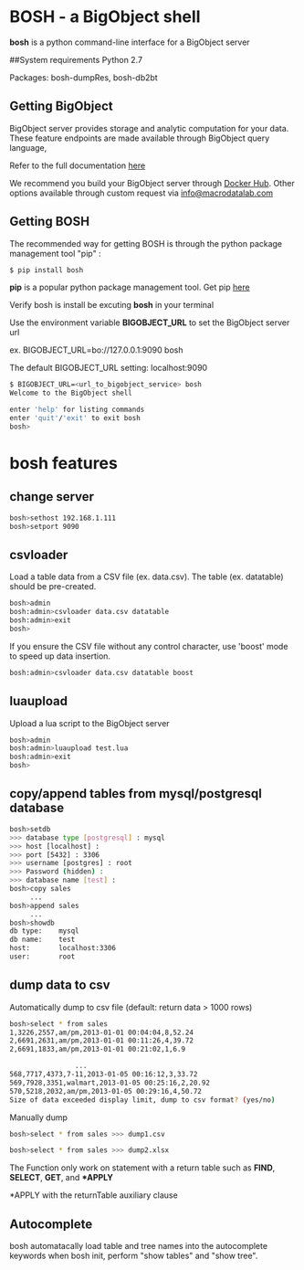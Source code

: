 # BOSH - a BigObject shell

**bosh** is a python command-line interface for a BigObject server

##System requirements
Python 2.7

Packages: bosh-dumpRes, bosh-db2bt

## Getting BigObject

BigObject server provides storage and analytic computation for your data.
These feature endpoints are made available through BigObject query language,

Refer to the full documentation [here](https://docs.bigobject.io/)

We recommend you build your BigObject server through
[Docker Hub](https://registry.hub.docker.com/u/macrodata/bigobject/).  Other options available through custom
request via info@macrodatalab.com

## Getting BOSH

The recommended way for getting BOSH is through the python package management tool "pip" :

```bash
$ pip install bosh
```

**pip** is a popular python package management tool.  Get pip
[here](https://pip.pypa.io/en/latest/installing.html)

Verify bosh is install be excuting **bosh** in your terminal
 
Use the environment variable **BIGOBJECT_URL**  to set the BigObject server url

ex. BIGOBJECT_URL=bo://127.0.0.1:9090 bosh

The default BIGOBJECT_URL setting: localhost:9090 

```bash
$ BIGOBJECT_URL=<url_to_bigobject_service> bosh
Welcome to the BigObject shell

enter 'help' for listing commands
enter 'quit'/'exit' to exit bosh
bosh>
```

# bosh features
## change server
```bash
bosh>sethost 192.168.1.111
bosh>setport 9090
```

## csvloader
Load a table data from a CSV file (ex. data.csv). The table (ex. datatable) should be pre-created.
```bash
bosh>admin
bosh:admin>csvloader data.csv datatable
bosh:admin>exit
bosh>
```
If you ensure the CSV file without any control character, use 'boost' mode to speed up data insertion.
```bash
bosh:admin>csvloader data.csv datatable boost
```

## luaupload
Upload a lua script to the BigObject server
```bash
bosh>admin
bosh:admin>luaupload test.lua
bosh:admin>exit
bosh>
```

## copy/append tables from mysql/postgresql database
```bash
bosh>setdb
>>> database type [postgresql] : mysql
>>> host [localhost] : 
>>> port [5432] : 3306
>>> username [postgres] : root 
>>> Password (hidden) : 
>>> database name [test] : 
bosh>copy sales
     ...
bosh>append sales
     ...
bosh>showdb
db type:	mysql
db name:	test
host:		localhost:3306
user:		root
```

## dump data to csv
Automatically dump to csv file (default: return data > 1000 rows)
```bash
bosh>select * from sales
1,3226,2557,am/pm,2013-01-01 00:04:04,8,52.24
2,6691,2631,am/pm,2013-01-01 00:11:26,4,39.72
2,6691,1833,am/pm,2013-01-01 00:21:02,1,6.9

                ...
568,7717,4373,7-11,2013-01-05 00:16:12,3,33.72
569,7928,3351,walmart,2013-01-05 00:25:16,2,20.92
570,5218,2032,am/pm,2013-01-05 00:29:16,4,50.72
Size of data exceeded display limit, dump to csv format? (yes/no)
```
Manually dump
```bash
bosh>select * from sales >>> dump1.csv

bosh>select * from sales >>> dump2.xlsx
```
The Function only work on statement with a return table such as **FIND**, **SELECT**, **GET**, and **\*APPLY**

\*APPLY with the returnTable auxiliary clause

## Autocomplete

bosh automatacally load table and tree names into the autocomplete keywords when bosh init, perform "show tables" and "show tree".
